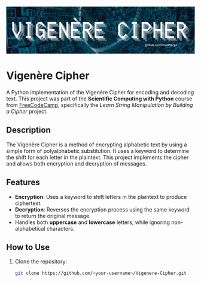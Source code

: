 ![Vigenère Cipher Banner](https://github.com/martforge/Vigenere-Cipher/blob/main/images/vigenere-cipher-banner.jpg)

# Vigenère Cipher

A Python implementation of the Vigenère Cipher for encoding and decoding text. This project was part of the **Scientific Computing with Python** course from [FreeCodeCamp](https://www.freecodecamp.org/), specifically the *Learn String Manipulation by Building a Cipher* project.

## Description

The Vigenère Cipher is a method of encrypting alphabetic text by using a simple form of polyalphabetic substitution. It uses a keyword to determine the shift for each letter in the plaintext. This project implements the cipher and allows both encryption and decryption of messages.

## Features
- **Encryption**: Uses a keyword to shift letters in the plaintext to produce ciphertext.
- **Decryption**: Reverses the encryption process using the same keyword to return the original message.
- Handles both **uppercase** and **lowercase** letters, while ignoring non-alphabetical characters.

## How to Use
1. Clone the repository:
   ```bash
   git clone https://github.com/<your-username>/Vigenere-Cipher.git
